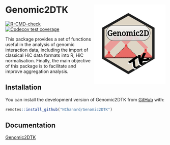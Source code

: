 
<!-- README.md is generated from README.Rmd. Please edit that file -->

# Genomic2DTK <a href='https://nchanard.github.io/Genomic2DTK/'><img src='man/figures/logo.png' align="right" /></a>

<!-- badges: start -->

[![R-CMD-check](https://github.com/NChanard/Genomic2DTK/actions/workflows/R-CMD-check.yaml/badge.svg)](https://github.com/NChanard/Genomic2DTK/actions/workflows/R-CMD-check.yaml)
[![Codecov test
coverage](https://codecov.io/gh/NChanard/Genomic2DTK/branch/master/graph/badge.svg)](https://app.codecov.io/gh/NChanard/Genomic2DTK?branch=master)
<!-- badges: end -->

This package provides a set of functions useful in the analysis of
genomic interaction data, including the import of classical HiC data
formats into R, HiC normalisation. Finally, the main objective of this
package is to facilitate and improve aggregation analysis.

## Installation

You can install the development version of Genomic2DTK from
[GitHub](https://github.com/) with:

``` r
remotes::install_github("NChanard/Genomic2DTK")
```

## Documentation

[Genomic2DTK](https://nchanard.github.io/Genomic2DTK/)
